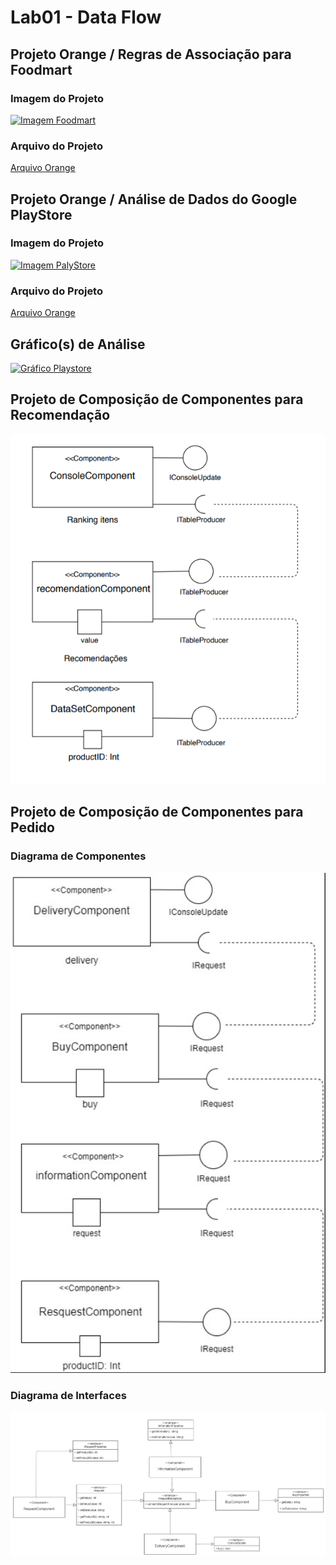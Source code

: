 # Lab01 - Data Flow

## Projeto Orange / Regras de Associação para Foodmart

### Imagem do Projeto

[![Imagem Foodmart](https://github.com/arupuertas/inf331-componentizacao-e-reuso-de-software/blob/master/laboratorio1/imagens/Supermarket%20-%20Aru%C3%A3%20INF331%20-%20Imagem.PNG)](https://github.com/arupuertas/inf331-componentizacao-e-reuso-de-software/blob/master/laboratorio1/imagens/Supermarket%20-%20Aru%C3%A3%20INF331%20-%20Imagem.PNG)

### Arquivo do Projeto

[Arquivo Orange](link)

## Projeto Orange / Análise de Dados do Google PlayStore

### Imagem do Projeto

[![Imagem PalyStore](https://github.com/arupuertas/inf331-componentizacao-e-reuso-de-software/blob/master/laboratorio1/imagens/Playstore%20Diagrama%20-%20Aru%C3%A3%20INF331%20-%20Imagem.PNG)](https://github.com/arupuertas/inf331-componentizacao-e-reuso-de-software/blob/master/laboratorio1/imagens/Playstore%20Diagrama%20-%20Aru%C3%A3%20INF331%20-%20Imagem.PNG)

### Arquivo do Projeto

[Arquivo Orange](link)

## Gráfico(s) de Análise

[![Gráfico Playstore](https://github.com/arupuertas/inf331-componentizacao-e-reuso-de-software/blob/master/laboratorio1/imagens/Playstore%20-%20Aru%C3%A3%20INF331%20-%20Imagem.png)](https://github.com/arupuertas/inf331-componentizacao-e-reuso-de-software/blob/master/laboratorio1/imagens/Playstore%20-%20Aru%C3%A3%20INF331%20-%20Imagem.png)

## Projeto de Composição de Componentes para Recomendação

[![Projeto de Composição de Componentes para Recomendação](https://github.com/arupuertas/inf331-componentizacao-e-reuso-de-software/blob/master/laboratorio1/imagens/Composi%C3%A7%C3%A3o%20Recomenda%C3%A7%C3%A3o.PNG)](https://github.com/arupuertas/inf331-componentizacao-e-reuso-de-software/blob/master/laboratorio1/imagens/Composi%C3%A7%C3%A3o%20Recomenda%C3%A7%C3%A3o.PNG)

## Projeto de Composição de Componentes para Pedido


### Diagrama de Componentes

[![Diagrama de Componentes](https://github.com/arupuertas/inf331-componentizacao-e-reuso-de-software/blob/master/laboratorio1/imagens/Composi%C3%A7%C3%A3o%20Pedido%20Fluxo.PNG)](https://github.com/arupuertas/inf331-componentizacao-e-reuso-de-software/blob/master/laboratorio1/imagens/Composi%C3%A7%C3%A3o%20Pedido%20Fluxo.PNG)


### Diagrama de Interfaces

[![Diagrama de Interfaces](https://github.com/arupuertas/inf331-componentizacao-e-reuso-de-software/blob/master/laboratorio1/imagens/Composi%C3%A7%C3%A3o%20Pedido%20UML.PNG)](https://github.com/arupuertas/inf331-componentizacao-e-reuso-de-software/blob/master/laboratorio1/imagens/Composi%C3%A7%C3%A3o%20Pedido%20UML.PNG)


